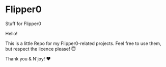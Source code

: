 # Flipper0
Stuff for Flipper0

Hello!

This is a little Repo for my Flipper0-related projects.
Feel free to use them, but respect the licence please! 😇

Thank you & N'joy! ❤️
